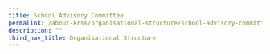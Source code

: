 ```yaml
---
title: School Advisory Committee
permalink: /about-krss/organisational-structure/school-advisory-committee/
description: ""
third_nav_title: Organisational Structure
---
```

